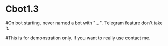 # Cbot1.3
#On bot starting, never named a bot with " _ ". Telegram feature don't take it.

#This is for demonstration only. If you want to really use contact me.
